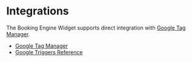 # Integrations

The Booking Engine Widget supports direct integration with [Google Tag Manager](https://www.google.com/analytics/tag-manager/).

* [Google Tag Manager](google-tag-manager.md)
* [Google Triggers Reference](google-triggers-reference.md)
